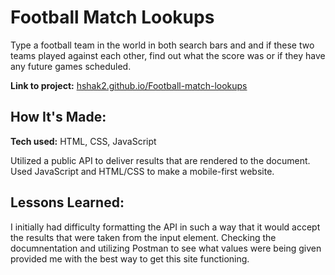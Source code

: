 # Football Match Lookups
Type a football team in the world in both search bars and and if these two teams played against each other, find out what the score was or if they have any future games scheduled.

**Link to project:** [hshak2.github.io/Football-match-lookups](https://hshak2.github.io/Football-match-lookups/)



## How It's Made:

**Tech used:** HTML, CSS, JavaScript

Utilized a public API to deliver results that are rendered to the document. Used JavaScript and HTML/CSS to make a mobile-first website.

## Lessons Learned:

I initially had difficulty formatting the API in such a way that it would accept the results that were taken from the input element. Checking the documnentation and utilizing Postman to see what values were being given provided me with the best way to get this site functioning.
